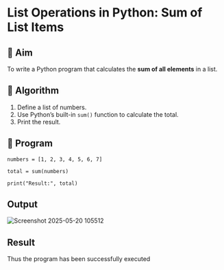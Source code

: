 # List Operations in Python: Sum of List Items

## 🎯 Aim
To write a Python program that calculates the **sum of all elements** in a list.

## 🧠 Algorithm
1. Define a list of numbers.
2. Use Python’s built-in `sum()` function to calculate the total.
3. Print the result.

## 🧾 Program
~~~
numbers = [1, 2, 3, 4, 5, 6, 7]

total = sum(numbers)

print("Result:", total)
~~~



## Output
![Screenshot 2025-05-20 105512](https://github.com/user-attachments/assets/8c80d397-8373-463a-86dc-d8cff4aa7d1e)

## Result
Thus the program has been successfully executed
